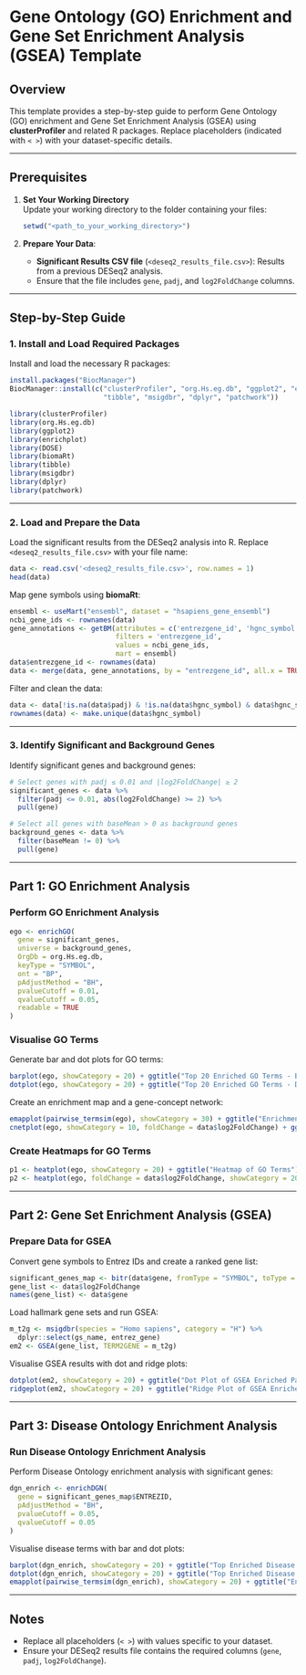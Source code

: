 
# Gene Ontology (GO) Enrichment and Gene Set Enrichment Analysis (GSEA) Template

## Overview
This template provides a step-by-step guide to perform Gene Ontology (GO) enrichment and Gene Set Enrichment Analysis (GSEA) using **clusterProfiler** and related R packages. Replace placeholders (indicated with `< >`) with your dataset-specific details.

---

## Prerequisites

1. **Set Your Working Directory**  
   Update your working directory to the folder containing your files:
   ```r
   setwd("<path_to_your_working_directory>")
   ```

2. **Prepare Your Data**:
   - **Significant Results CSV file** (`<deseq2_results_file.csv>`): Results from a previous DESeq2 analysis.
   - Ensure that the file includes `gene`, `padj`, and `log2FoldChange` columns.

---

## Step-by-Step Guide

### 1. Install and Load Required Packages
Install and load the necessary R packages:
```r
install.packages("BiocManager")
BiocManager::install(c("clusterProfiler", "org.Hs.eg.db", "ggplot2", "enrichplot", "DOSE", "biomaRt", 
                       "tibble", "msigdbr", "dplyr", "patchwork"))

library(clusterProfiler)
library(org.Hs.eg.db)
library(ggplot2)
library(enrichplot)
library(DOSE)
library(biomaRt)
library(tibble)
library(msigdbr)
library(dplyr)
library(patchwork)
```

---

### 2. Load and Prepare the Data
Load the significant results from the DESeq2 analysis into R. Replace `<deseq2_results_file.csv>` with your file name:
```r
data <- read.csv('<deseq2_results_file.csv>', row.names = 1)
head(data)
```

Map gene symbols using **biomaRt**:
```r
ensembl <- useMart("ensembl", dataset = "hsapiens_gene_ensembl")
ncbi_gene_ids <- rownames(data)
gene_annotations <- getBM(attributes = c('entrezgene_id', 'hgnc_symbol'),
                          filters = 'entrezgene_id',
                          values = ncbi_gene_ids,
                          mart = ensembl)
data$entrezgene_id <- rownames(data)
data <- merge(data, gene_annotations, by = "entrezgene_id", all.x = TRUE)
```

Filter and clean the data:
```r
data <- data[!is.na(data$padj) & !is.na(data$hgnc_symbol) & data$hgnc_symbol != "", ]
rownames(data) <- make.unique(data$hgnc_symbol)
```

---

### 3. Identify Significant and Background Genes
Identify significant genes and background genes:
```r
# Select genes with padj ≤ 0.01 and |log2FoldChange| ≥ 2
significant_genes <- data %>%
  filter(padj <= 0.01, abs(log2FoldChange) >= 2) %>%
  pull(gene)

# Select all genes with baseMean > 0 as background genes
background_genes <- data %>%
  filter(baseMean != 0) %>%
  pull(gene)
```

---

## Part 1: GO Enrichment Analysis

### Perform GO Enrichment Analysis
```r
ego <- enrichGO(
  gene = significant_genes,
  universe = background_genes,
  OrgDb = org.Hs.eg.db,
  keyType = "SYMBOL",
  ont = "BP",
  pAdjustMethod = "BH",
  pvalueCutoff = 0.01,
  qvalueCutoff = 0.05,
  readable = TRUE
)
```

### Visualise GO Terms
Generate bar and dot plots for GO terms:
```r
barplot(ego, showCategory = 20) + ggtitle("Top 20 Enriched GO Terms - Bar Plot")
dotplot(ego, showCategory = 20) + ggtitle("Top 20 Enriched GO Terms - Dot Plot")
```

Create an enrichment map and a gene-concept network:
```r
emapplot(pairwise_termsim(ego), showCategory = 30) + ggtitle("Enrichment Map of GO Terms")
cnetplot(ego, showCategory = 10, foldChange = data$log2FoldChange) + ggtitle("Gene-Concept Network for GO Terms")
```

### Create Heatmaps for GO Terms
```r
p1 <- heatplot(ego, showCategory = 20) + ggtitle("Heatmap of GO Terms")
p2 <- heatplot(ego, foldChange = data$log2FoldChange, showCategory = 20) + ggtitle("Heatmap of GO Terms with Fold Changes")
```

---

## Part 2: Gene Set Enrichment Analysis (GSEA)

### Prepare Data for GSEA
Convert gene symbols to Entrez IDs and create a ranked gene list:
```r
significant_genes_map <- bitr(data$gene, fromType = "SYMBOL", toType = "ENTREZID", OrgDb = org.Hs.eg.db)
gene_list <- data$log2FoldChange
names(gene_list) <- data$gene
```

Load hallmark gene sets and run GSEA:
```r
m_t2g <- msigdbr(species = "Homo sapiens", category = "H") %>%
  dplyr::select(gs_name, entrez_gene)
em2 <- GSEA(gene_list, TERM2GENE = m_t2g)
```

Visualise GSEA results with dot and ridge plots:
```r
dotplot(em2, showCategory = 20) + ggtitle("Dot Plot of GSEA Enriched Pathways")
ridgeplot(em2, showCategory = 20) + ggtitle("Ridge Plot of GSEA Enriched Pathways")
```

---

## Part 3: Disease Ontology Enrichment Analysis

### Run Disease Ontology Enrichment Analysis
Perform Disease Ontology enrichment analysis with significant genes:
```r
dgn_enrich <- enrichDGN(
  gene = significant_genes_map$ENTREZID,
  pAdjustMethod = "BH",
  pvalueCutoff = 0.05,
  qvalueCutoff = 0.05
)
```

Visualise disease terms with bar and dot plots:
```r
barplot(dgn_enrich, showCategory = 20) + ggtitle("Top Enriched Disease Terms - Bar Plot")
dotplot(dgn_enrich, showCategory = 20) + ggtitle("Top Enriched Disease Terms - Dot Plot")
emapplot(pairwise_termsim(dgn_enrich), showCategory = 20) + ggtitle("Enrichment Map of Disease Terms")
```

---

## Notes
- Replace all placeholders (`< >`) with values specific to your dataset.
- Ensure your DESeq2 results file contains the required columns (`gene`, `padj`, `log2FoldChange`).
